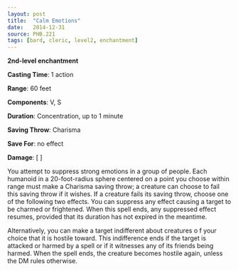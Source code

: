 ```yaml
---
layout: post
title:  "Calm Emotions"
date:   2014-12-31
source: PHB.221
tags: [bard, cleric, level2, enchantment]
---
```


**2nd-level enchantment**

**Casting Time**: 1 action

**Range**: 60 feet

**Components**: V, S

**Duration**: Concentration, up to 1 minute

**Saving Throw**: Charisma

**Save For**: no effect

**Damage**: [ ]

You attempt to suppress strong emotions in a group of people. Each humanoid in a 20-foot-radius sphere centered on a point you choose within range must make a Charisma saving throw; a creature can choose to fail this saving throw if it wishes. If a creature fails its saving throw, choose one of the following two effects. You can suppress any effect causing a target to be charmed or frightened. When this spell ends, any suppressed effect resumes, provided that its duration has not expired in the meantime.

Alternatively, you can make a target indifferent about creatures o f your choice that it is hostile toward. This indifference ends if the target is attacked or harmed by a spell or if it witnesses any of its friends being harmed. When the spell ends, the creature becomes hostile again, unless the DM rules otherwise.
